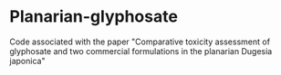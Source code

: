 # Planarian-glyphosate
Code associated with the paper "Comparative toxicity assessment of glyphosate and two commercial formulations in the planarian Dugesia japonica"
